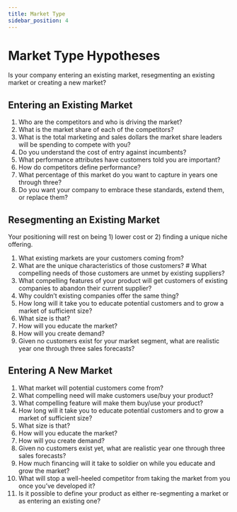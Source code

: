 ```yaml
---
title: Market Type
sidebar_position: 4
---
```


# Market Type Hypotheses

Is your company entering an existing market, resegmenting an existing market or
creating a new market?

## Entering an Existing Market

1. Who are the competitors and who is driving the market?
1. What is the market share of each of the competitors?
1. What is the total marketing and sales dollars the market share leaders will
   be spending to compete with you?
1. Do you understand the cost of entry against incumbents?
1. What performance attributes have customers told you are important?
1. How do competitors define performance?
1. What percentage of this market do you want to capture in years one through
   three?
1. Do you want your company to embrace these standards, extend them, or replace
   them?

## Resegmenting an Existing Market

Your positioning will rest on being 1) lower cost or 2) finding a unique niche
offering.

1. What existing markets are your customers coming from?
1. What are the unique characteristics of those customers? # What compelling
   needs of those customers are unmet by existing suppliers?
1. What compelling features of your product will get customers of existing
   companies to abandon their current supplier?
1. Why couldn’t existing companies offer the same thing?
1. How long will it take you to educate potential customers and to grow a market
   of sufficient size?
1. What size is that?
1. How will you educate the market?
1. How will you create demand?
1. Given no customers exist for your market segment, what are realistic year one
   through three sales forecasts?

## Entering A New Market

1. What market will potential customers come from?
1. What compelling need will make customers use/buy your product?
1. What compelling feature will make them buy/use your product?
1. How long will it take you to educate potential customers and to grow a market
   of sufficient size?
1. What size is that?
1. How will you educate the market?
1. How will you create demand?
1. Given no customers exist yet, what are realistic year one through three sales
   forecasts?
1. How much financing will it take to soldier on while you educate and grow the
   market?
1. What will stop a well-heeled competitor from taking the market from you once
   you’ve developed it?
1. Is it possible to define your product as either re-segmenting a market or as
   entering an existing one?
